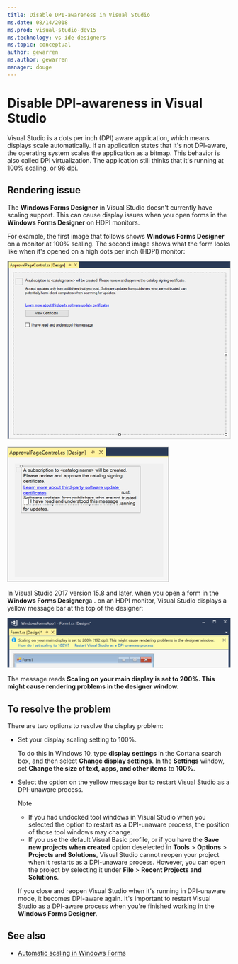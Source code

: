 ```yaml
---
title: Disable DPI-awareness in Visual Studio
ms.date: 08/14/2018
ms.prod: visual-studio-dev15
ms.technology: vs-ide-designers
ms.topic: conceptual
author: gewarren
ms.author: gewarren
manager: douge
---
```

# Disable DPI-awareness in Visual Studio

Visual Studio is a dots per inch (DPI) aware application, which means displays scale automatically. If an application states that it's not DPI-aware, the operating system scales the application as a bitmap. This behavior is also called DPI virtualization. The application still thinks that it's running at 100% scaling, or 96 dpi.

## Rendering issue

The **Windows Forms Designer** in Visual Studio doesn't currently have scaling support. This can cause display issues when you open forms in the **Windows Forms Designer** on HDPI monitors.

For example, the first image that follows shows **Windows Forms Designer** on a monitor at 100% scaling. The second image shows what the form looks like when it's opened on a high dots per inch (HDPI) monitor:

![Windows Forms Designer scaling at 100%](media/scaling-100-percent.png)

![Windows Forms Designer on HDPI monitor](media/win-forms-designer-hdpi.png)

In Visual Studio 2017 version 15.8 and later, when you open a form in the **Windows Forms Designer**ga . on an HDPI monitor, Visual Studio displays a yellow message bar at the top of the designer:

![Scaling on your monitor yellow message bar in Visual Studio](media/scaling-gold-bar.png)

The message reads **Scaling on your main display is set to 200%. This might cause rendering problems in the designer window.**

## To resolve the problem

There are two options to resolve the display problem:

- Set your display scaling setting to 100%.

   To do this in Windows 10, type **display settings** in the Cortana search box, and then select **Change display settings**. In the **Settings** window, set **Change the size of text, apps, and other items** to **100%**.

- Select the option on the yellow message bar to restart Visual Studio as a DPI-unaware process.

   > [!NOTE]
   > - If you had undocked tool windows in Visual Studio when you selected the option to restart as a DPI-unaware process, the position of those tool windows may change.
   > - If you use the default Visual Basic profile, or if you have the **Save new projects when created** option deselected in **Tools** > **Options** > **Projects and Solutions**, Visual Studio cannot reopen your project when it restarts as a DPI-unaware process. However, you can open the project by selecting it under **File** > **Recent Projects and Solutions**.

   If you close and reopen Visual Studio when it's running in DPI-unaware mode, it becomes DPI-aware again. It's important to restart Visual Studio as a DPI-aware process when you're finished working in the **Windows Forms Designer**.

## See also

- [Automatic scaling in Windows Forms](automatic-scaling-in-windows-forms.md)